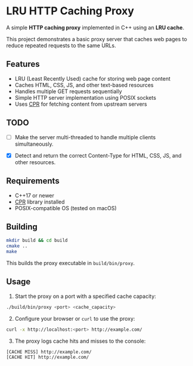 # LRU HTTP Caching Proxy

A simple **HTTP caching proxy** implemented in C++ using an **LRU cache**.

This project demonstrates a basic proxy server that caches web pages to reduce repeated requests to the same URLs.


## Features

* LRU (Least Recently Used) cache for storing web page content
* Caches HTML, CSS, JS, and other text-based resources
* Handles multiple GET requests sequentially
* Simple HTTP server implementation using POSIX sockets
* Uses [CPR](https://github.com/libcpr/cpr) for fetching content from upstream servers


## TODO

- [ ] Make the server multi-threaded to handle multiple clients simultaneously.
- [x] Detect and return the correct Content-Type for HTML, CSS, JS, and other resources.


## Requirements

* C++17 or newer
* [CPR](https://github.com/libcpr/cpr) library installed
* POSIX-compatible OS (tested on macOS)


## Building

```bash
mkdir build && cd build 
cmake ..
make
```

This builds the proxy executable in `build/bin/proxy`.

## Usage

1. Start the proxy on a port with a specified cache capacity:

```bash
./build/bin/proxy <port> <cache_capacity>
```

2. Configure your browser or `curl` to use the proxy:

```bash
curl -x http://localhost:<port> http://example.com/
```

3. The proxy logs cache hits and misses to the console:

```
[CACHE MISS] http://example.com/
[CACHE HIT] http://example.com/
```
